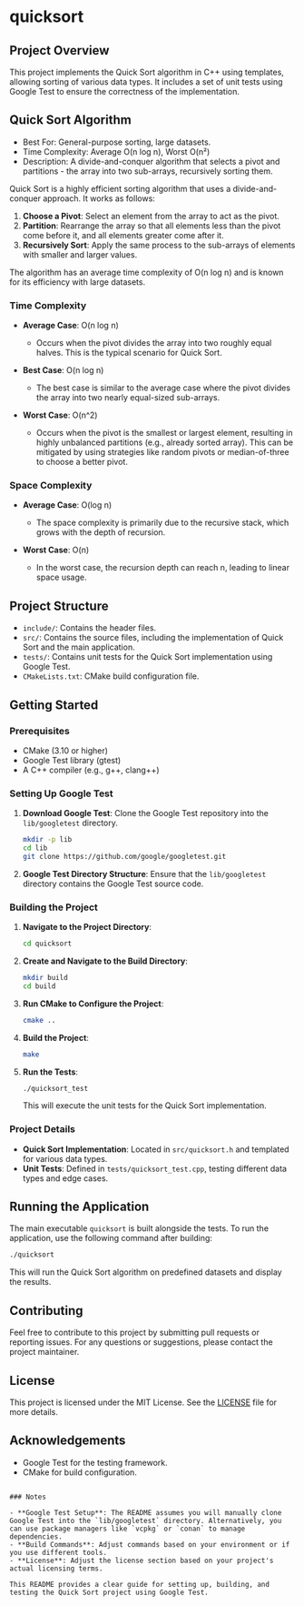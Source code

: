 # quicksort

## Project Overview

This project implements the Quick Sort algorithm in C++ using templates, allowing sorting of various data types. It includes a set of unit tests using Google Test to ensure the correctness of the implementation.

## Quick Sort Algorithm

- Best For: General-purpose sorting, large datasets.
- Time Complexity: Average O(n log n), Worst O(n²)
- Description: A divide-and-conquer algorithm that selects a pivot and partitions - the array into two sub-arrays, recursively sorting them.

Quick Sort is a highly efficient sorting algorithm that uses a divide-and-conquer approach. It works as follows:

1. **Choose a Pivot**: Select an element from the array to act as the pivot.
2. **Partition**: Rearrange the array so that all elements less than the pivot come before it, and all elements greater come after it.
3. **Recursively Sort**: Apply the same process to the sub-arrays of elements with smaller and larger values.

The algorithm has an average time complexity of O(n log n) and is known for its efficiency with large datasets.

### Time Complexity

- **Average Case**: O(n log n)
  - Occurs when the pivot divides the array into two roughly equal halves. This is the typical scenario for Quick Sort.

- **Best Case**: O(n log n)
  - The best case is similar to the average case where the pivot divides the array into two nearly equal-sized sub-arrays.

- **Worst Case**: O(n^2)
  - Occurs when the pivot is the smallest or largest element, resulting in highly unbalanced partitions (e.g., already sorted array). This can be mitigated by using strategies like random pivots or median-of-three to choose a better pivot.

### Space Complexity

- **Average Case**: O(log n)
  - The space complexity is primarily due to the recursive stack, which grows with the depth of recursion.

- **Worst Case**: O(n)
  - In the worst case, the recursion depth can reach n, leading to linear space usage.

## Project Structure

- `include/`: Contains the header files.
- `src/`: Contains the source files, including the implementation of Quick Sort and the main application.
- `tests/`: Contains unit tests for the Quick Sort implementation using Google Test.
- `CMakeLists.txt`: CMake build configuration file.

## Getting Started

### Prerequisites

- CMake (3.10 or higher)
- Google Test library (gtest)
- A C++ compiler (e.g., g++, clang++)

### Setting Up Google Test

1. **Download Google Test**: Clone the Google Test repository into the `lib/googletest` directory.
   
   ```sh
   mkdir -p lib
   cd lib
   git clone https://github.com/google/googletest.git
   ```

2. **Google Test Directory Structure**: Ensure that the `lib/googletest` directory contains the Google Test source code.

### Building the Project

1. **Navigate to the Project Directory**:

   ```sh
   cd quicksort
   ```

2. **Create and Navigate to the Build Directory**:

   ```sh
   mkdir build
   cd build
   ```

3. **Run CMake to Configure the Project**:

   ```sh
   cmake ..
   ```

4. **Build the Project**:

   ```sh
   make
   ```

5. **Run the Tests**:

   ```sh
   ./quicksort_test
   ```

   This will execute the unit tests for the Quick Sort implementation.

### Project Details

- **Quick Sort Implementation**: Located in `src/quicksort.h` and templated for various data types.
- **Unit Tests**: Defined in `tests/quicksort_test.cpp`, testing different data types and edge cases.

## Running the Application

The main executable `quicksort` is built alongside the tests. To run the application, use the following command after building:

```sh
./quicksort
```

This will run the Quick Sort algorithm on predefined datasets and display the results.

## Contributing

Feel free to contribute to this project by submitting pull requests or reporting issues. For any questions or suggestions, please contact the project maintainer.

## License

This project is licensed under the MIT License. See the [LICENSE](LICENSE) file for more details.

## Acknowledgements

- Google Test for the testing framework.
- CMake for build configuration.

```

### Notes

- **Google Test Setup**: The README assumes you will manually clone Google Test into the `lib/googletest` directory. Alternatively, you can use package managers like `vcpkg` or `conan` to manage dependencies.
- **Build Commands**: Adjust commands based on your environment or if you use different tools.
- **License**: Adjust the license section based on your project's actual licensing terms.

This README provides a clear guide for setting up, building, and testing the Quick Sort project using Google Test.